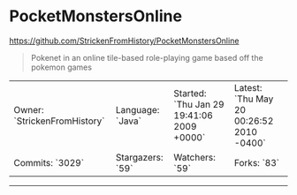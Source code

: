 # PocketMonstersOnline

https://github.com/StrickenFromHistory/PocketMonstersOnline
<blockquote>
Pokenet in an online tile-based role-playing game based off the pokemon games
</blockquote>

<table>
<tr><td>Owner: `StrickenFromHistory`</td>
    <td>Language: `Java`</td>
    <td>Started: `Thu Jan 29 19:41:06 2009 +0000`</td>
    <td>Latest: `Thu May 20 00:26:52 2010 -0400`</td></tr>
<tr><td>Commits: `3029`</td>
    <td>Stargazers: `59`</td>
    <td>Watchers: `59`</td>
    <td>Forks: `83`</td></tr>
</table>

---


